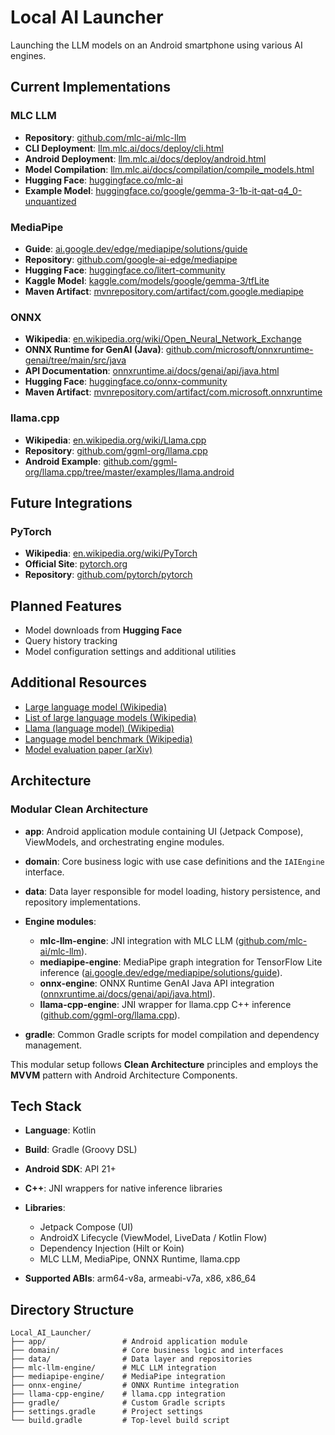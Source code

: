 # Local AI Launcher

Launching the LLM models on an Android smartphone using various AI engines.

## Current Implementations

### MLC LLM

* **Repository**: [github.com/mlc-ai/mlc-llm](https://github.com/mlc-ai/mlc-llm)
* **CLI Deployment**: [llm.mlc.ai/docs/deploy/cli.html](https://llm.mlc.ai/docs/deploy/cli.html)
* **Android Deployment**: [llm.mlc.ai/docs/deploy/android.html](https://llm.mlc.ai/docs/deploy/android.html)
* **Model Compilation**: [llm.mlc.ai/docs/compilation/compile\_models.html](https://llm.mlc.ai/docs/compilation/compile_models.html)
* **Hugging Face**: [huggingface.co/mlc-ai](https://huggingface.co/mlc-ai)
* **Example Model**: [huggingface.co/google/gemma-3-1b-it-qat-q4\_0-unquantized](https://huggingface.co/google/gemma-3-1b-it-qat-q4_0-unquantized)

### MediaPipe

* **Guide**: [ai.google.dev/edge/mediapipe/solutions/guide](https://ai.google.dev/edge/mediapipe/solutions/guide)
* **Repository**: [github.com/google-ai-edge/mediapipe](https://github.com/google-ai-edge/mediapipe)
* **Hugging Face**: [huggingface.co/litert-community](https://huggingface.co/litert-community)
* **Kaggle Model**: [kaggle.com/models/google/gemma-3/tfLite](https://www.kaggle.com/models/google/gemma-3/tfLite)
* **Maven Artifact**: [mvnrepository.com/artifact/com.google.mediapipe](https://mvnrepository.com/artifact/com.google.mediapipe)

### ONNX

* **Wikipedia**: [en.wikipedia.org/wiki/Open\_Neural\_Network\_Exchange](https://en.wikipedia.org/wiki/Open_Neural_Network_Exchange)
* **ONNX Runtime for GenAI (Java)**: [github.com/microsoft/onnxruntime-genai/tree/main/src/java](https://github.com/microsoft/onnxruntime-genai/tree/main/src/java)
* **API Documentation**: [onnxruntime.ai/docs/genai/api/java.html](https://onnxruntime.ai/docs/genai/api/java.html)
* **Hugging Face**: [huggingface.co/onnx-community](https://huggingface.co/onnx-community)
* **Maven Artifact**: [mvnrepository.com/artifact/com.microsoft.onnxruntime](https://mvnrepository.com/artifact/com.microsoft.onnxruntime)

### llama.cpp

* **Wikipedia**: [en.wikipedia.org/wiki/Llama.cpp](https://en.wikipedia.org/wiki/Llama.cpp)
* **Repository**: [github.com/ggml-org/llama.cpp](https://github.com/ggml-org/llama.cpp)
* **Android Example**: [github.com/ggml-org/llama.cpp/tree/master/examples/llama.android](https://github.com/ggml-org/llama.cpp/tree/master/examples/llama.android)

## Future Integrations

### PyTorch

* **Wikipedia**: [en.wikipedia.org/wiki/PyTorch](https://en.wikipedia.org/wiki/PyTorch)
* **Official Site**: [pytorch.org](https://pytorch.org/)
* **Repository**: [github.com/pytorch/pytorch](https://github.com/pytorch/pytorch)

## Planned Features

* Model downloads from **Hugging Face**
* Query history tracking
* Model configuration settings and additional utilities

## Additional Resources

* [Large language model (Wikipedia)](https://en.wikipedia.org/wiki/Large_language_model)
* [List of large language models (Wikipedia)](https://en.wikipedia.org/wiki/List_of_large_language_models)
* [Llama (language model) (Wikipedia)](https://en.wikipedia.org/wiki/Llama_%28language_model%29)
* [Language model benchmark (Wikipedia)](https://en.wikipedia.org/wiki/Language_model_benchmark)
* [Model evaluation paper (arXiv)](https://arxiv.org/html/2410.03613v1)

## Architecture

### Modular Clean Architecture

* **app**: Android application module containing UI (Jetpack Compose), ViewModels, and orchestrating engine modules.
* **domain**: Core business logic with use case definitions and the `IAIEngine` interface.
* **data**: Data layer responsible for model loading, history persistence, and repository implementations.
* **Engine modules**:

    * **mlc-llm-engine**: JNI integration with MLC LLM ([github.com/mlc-ai/mlc-llm](https://github.com/mlc-ai/mlc-llm)).
    * **mediapipe-engine**: MediaPipe graph integration for TensorFlow Lite inference ([ai.google.dev/edge/mediapipe/solutions/guide](https://ai.google.dev/edge/mediapipe/solutions/guide)).
    * **onnx-engine**: ONNX Runtime GenAI Java API integration ([onnxruntime.ai/docs/genai/api/java.html](https://onnxruntime.ai/docs/genai/api/java.html)).
    * **llama-cpp-engine**: JNI wrapper for llama.cpp C++ inference ([github.com/ggml-org/llama.cpp](https://github.com/ggml-org/llama.cpp)).
* **gradle**: Common Gradle scripts for model compilation and dependency management.

This modular setup follows **Clean Architecture** principles and employs the **MVVM** pattern with Android Architecture Components.

## Tech Stack

* **Language**: Kotlin
* **Build**: Gradle (Groovy DSL)
* **Android SDK**: API 21+
* **C++**: JNI wrappers for native inference libraries
* **Libraries**:

    * Jetpack Compose (UI)
    * AndroidX Lifecycle (ViewModel, LiveData / Kotlin Flow)
    * Dependency Injection (Hilt or Koin)
    * MLC LLM, MediaPipe, ONNX Runtime, llama.cpp
* **Supported ABIs**: arm64-v8a, armeabi-v7a, x86, x86\_64

## Directory Structure

```
Local_AI_Launcher/
├── app/                 # Android application module
├── domain/              # Core business logic and interfaces
├── data/                # Data layer and repositories
├── mlc-llm-engine/      # MLC LLM integration
├── mediapipe-engine/    # MediaPipe integration
├── onnx-engine/         # ONNX Runtime integration
├── llama-cpp-engine/    # llama.cpp integration
├── gradle/              # Custom Gradle scripts
├── settings.gradle      # Project settings
└── build.gradle         # Top-level build script
```